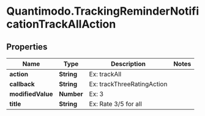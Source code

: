 # Quantimodo.TrackingReminderNotificationTrackAllAction

## Properties
Name | Type | Description | Notes
------------ | ------------- | ------------- | -------------
**action** | **String** | Ex: trackAll | 
**callback** | **String** | Ex: trackThreeRatingAction | 
**modifiedValue** | **Number** | Ex: 3 | 
**title** | **String** | Ex: Rate 3/5 for all | 


